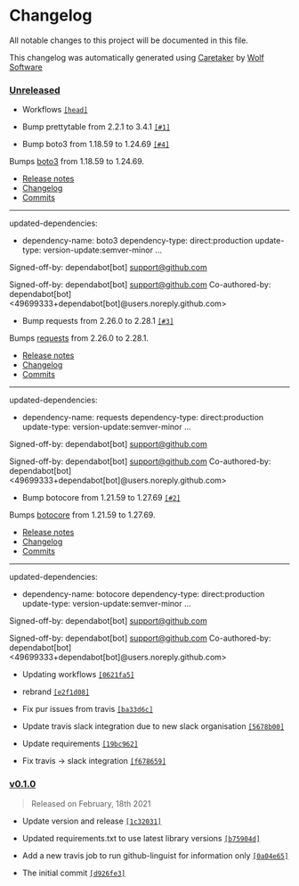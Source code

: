# Changelog

All notable changes to this project will be documented in this file.


This changelog was automatically generated using [Caretaker](https://github.com/DevelopersToolbox/caretaker) by [Wolf Software](https://github.com/WolfSoftware)

### [Unreleased](https://github.com/AWSToolbox/list-rds-instances/compare/v0.1.1...HEAD)

- Workflows [`[head]`](https://github.com/AWSToolbox/list-rds-instances/commit/)

- Bump prettytable from 2.2.1 to 3.4.1 [`[#1]`](https://github.com/AWSToolbox/list-rds-instances/pull/1)

- Bump boto3 from 1.18.59 to 1.24.69 [`[#4]`](https://github.com/AWSToolbox/list-rds-instances/pull/4)

Bumps [boto3](https://github.com/boto/boto3) from 1.18.59 to 1.24.69.
- [Release notes](https://github.com/boto/boto3/releases)
- [Changelog](https://github.com/boto/boto3/blob/develop/CHANGELOG.rst)
- [Commits](https://github.com/boto/boto3/compare/1.18.59...1.24.69)

---
updated-dependencies:
- dependency-name: boto3
 dependency-type: direct:production
 update-type: version-update:semver-minor
...

Signed-off-by: dependabot[bot] <support@github.com>

Signed-off-by: dependabot[bot] <support@github.com>
Co-authored-by: dependabot[bot] <49699333+dependabot[bot]@users.noreply.github.com>

- Bump requests from 2.26.0 to 2.28.1 [`[#3]`](https://github.com/AWSToolbox/list-rds-instances/pull/3)

Bumps [requests](https://github.com/psf/requests) from 2.26.0 to 2.28.1.
- [Release notes](https://github.com/psf/requests/releases)
- [Changelog](https://github.com/psf/requests/blob/main/HISTORY.md)
- [Commits](https://github.com/psf/requests/compare/v2.26.0...v2.28.1)

---
updated-dependencies:
- dependency-name: requests
 dependency-type: direct:production
 update-type: version-update:semver-minor
...

Signed-off-by: dependabot[bot] <support@github.com>

Signed-off-by: dependabot[bot] <support@github.com>
Co-authored-by: dependabot[bot] <49699333+dependabot[bot]@users.noreply.github.com>

- Bump botocore from 1.21.59 to 1.27.69 [`[#2]`](https://github.com/AWSToolbox/list-rds-instances/pull/2)

Bumps [botocore](https://github.com/boto/botocore) from 1.21.59 to 1.27.69.
- [Release notes](https://github.com/boto/botocore/releases)
- [Changelog](https://github.com/boto/botocore/blob/develop/CHANGELOG.rst)
- [Commits](https://github.com/boto/botocore/compare/1.21.59...1.27.69)

---
updated-dependencies:
- dependency-name: botocore
 dependency-type: direct:production
 update-type: version-update:semver-minor
...

Signed-off-by: dependabot[bot] <support@github.com>

Signed-off-by: dependabot[bot] <support@github.com>
Co-authored-by: dependabot[bot] <49699333+dependabot[bot]@users.noreply.github.com>

- Updating workflows [`[0621fa5]`](https://github.com/AWSToolbox/list-rds-instances/commit/0621fa52ddee7388f1e628b2c7b739d7991b697e)

- rebrand [`[e2f1d08]`](https://github.com/AWSToolbox/list-rds-instances/commit/e2f1d08f1780474db5a7981693cb490f0b0afbe9)

- Fix pur issues from travis [`[ba33d6c]`](https://github.com/AWSToolbox/list-rds-instances/commit/ba33d6cdc497c94b9cda872b79fe0cd2598dd2fb)

- Update travis slack integration due to new slack organisation [`[5678b00]`](https://github.com/AWSToolbox/list-rds-instances/commit/5678b00eae7e49e7fb1a0a6e2aa8741e14220eba)

- Update requirements [`[19bc962]`](https://github.com/AWSToolbox/list-rds-instances/commit/19bc962a856ed2dc768e4a3380da1f7646ba085d)

- Fix travis -> slack integration [`[f678659]`](https://github.com/AWSToolbox/list-rds-instances/commit/f678659d7792e0aedbf4061253993316fdc357bb)

### [v0.1.0](https://github.com/AWSToolbox/list-rds-instances/releases/v0.1.0)

> Released on February, 18th 2021

- Update version and release [`[1c32031]`](https://github.com/AWSToolbox/list-rds-instances/commit/1c32031ba3090813289e7f57eb2d705951b8c19a)

- Updated requirements.txt to use latest library versions [`[b75904d]`](https://github.com/AWSToolbox/list-rds-instances/commit/b75904db268be4bcc9d7b2cd22ba011d3b29f66f)

- Add a new travis job to run github-linguist for information only [`[0a04e65]`](https://github.com/AWSToolbox/list-rds-instances/commit/0a04e65b9fc95aa79840ec2e274b5ec8ea7ff73d)

- The initial commit [`[d926fe3]`](https://github.com/AWSToolbox/list-rds-instances/commit/d926fe31d065509af440a163fe5910e355784118)

